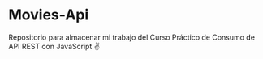 # Movies-Api
Repositorio para almacenar mi trabajo del Curso Práctico de Consumo de API REST con JavaScript ✌️

